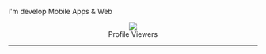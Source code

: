 <div><p>I'm develop Mobile Apps & Web</p></div>
<div align="center"><img src="https://profile-counter.glitch.me/Raveesha-Shaminda/count.svg" /><br>Profile Viewers</div>
<hr>
